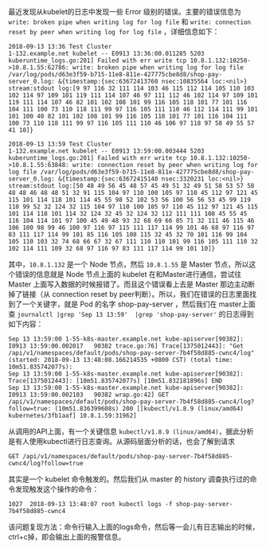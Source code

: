 最近发现从kubelet的日志中发现一些 Error 级别的错误。主要的错误信息为 `write: broken pipe when writing log for log file` 和 `write: connection reset by peer when writing log for log file` ，详细信息如下：

```
2018-09-13 13:36 Test Cluster 
1-132.example.net kubelet -- E0913 13:36:00.011285 5203 kuberuntime_logs.go:201] Failed with err write tcp 10.8.1.132:10250->10.8.1.55:62786: write: broken pipe when writing log for log file /var/log/pods/d63e3f59-b715-11e8-811e-427775cbe8d8/shop-pay-server_0.log: &{timestamp:{sec:63672413760 nsec:10835564 loc:<nil>} stream:stdout log:[9 97 116 32 111 114 103 46 115 112 114 105 110 103 102 114 97 109 101 119 111 114 107 46 97 111 112 46 102 114 97 109 101 119 111 114 107 46 82 101 102 108 101 99 116 105 118 101 77 101 116 104 111 100 73 110 118 111 99 97 116 105 111 110 46 112 114 111 99 101 101 100 40 82 101 102 108 101 99 116 105 118 101 77 101 116 104 111 100 73 110 118 111 99 97 116 105 111 110 46 106 97 118 97 58 49 55 57 41 10]}
```

```
2018-09-13 13:59 Test Cluster 
1-132.example.net kubelet -- E0913 13:59:00.003444 5203 kuberuntime_logs.go:201] Failed with err write tcp 10.8.1.132:10250->10.8.1.55:63848: write: connection reset by peer when writing log for log file /var/log/pods/d63e3f59-b715-11e8-811e-427775cbe8d8/shop-pay-server_0.log: &{timestamp:{sec:63672415140 nsec:3320231 loc:<nil>} stream:stdout log:[50 48 49 56 45 48 57 45 49 51 32 49 51 58 53 57 58 48 48 46 48 48 51 32 91 115 104 97 110 100 105 97 110 45 112 97 121 45 115 101 114 118 101 114 45 55 98 52 102 53 56 100 56 56 53 45 99 119 110 99 52 32 124 32 115 104 97 110 100 105 97 110 45 112 97 121 45 115 101 114 118 101 114 32 124 32 45 32 124 32 112 111 111 108 45 55 45 116 104 114 101 97 100 45 49 48 93 32 68 69 66 85 71 32 111 46 115 46 106 100 98 99 46 100 97 116 97 115 111 117 114 99 101 46 68 97 116 97 83 111 117 114 99 101 85 116 105 108 115 32 45 32 70 101 116 99 104 105 110 103 32 74 68 66 67 32 67 111 110 110 101 99 116 105 111 110 32 102 114 111 109 32 68 97 116 97 83 111 117 114 99 101 10]}
```

其中，`10.8.1.132` 是一个 Node 节点，然后 `10.8.1.55` 是 Master 节点，所以这个错误的信息就是 Node 节点上面的 kubelet 在和Master进行通信，尝试往 Master 上面写入数据的时候报错了。而且这个错误看上去是 Master 那边主动断掉了链接（从 connection reset by peer判断）。所以，我们在错误的日志里面找到了一个关键字，就是 Pod 的名字 shop-pay-server ，然后我们在 master上面查  `journalctl |grep 'Sep 13 13:59'  |grep 'shop-pay-server'` 的日志得到如下内容：

```
Sep 13 13:59:00 1-55-k8s-master.example.net kube-apiserver[90382]: I0913 13:59:00.002017   90382 trace.go:76] Trace[1375012443]: "Get /api/v1/namespaces/default/pods/shop-pay-server-7b4f58d885-cwnc4/log" (started: 2018-09-13 13:48:08.166214535 +0800 CST) (total time: 10m51.835742077s):
Sep 13 13:59:00 1-55-k8s-master.example.net kube-apiserver[90382]: Trace[1375012443]: [10m51.835742077s] [10m51.832181896s] END
Sep 13 13:59:00 1-55-k8s-master.example.net kube-apiserver[90382]: I0913 13:59:00.002103   90382 wrap.go:42] GET /api/v1/namespaces/default/pods/shop-pay-server-7b4f58d885-cwnc4/log?follow=true: (10m51.836399608s) 200 [[kubectl/v1.8.9 (linux/amd64) kubernetes/3fb1aaf] 10.8.1.59:31962]
```

从调用的API上面，有一个关键信息 `kubectl/v1.8.9 (linux/amd64)`，据此分析是有人使用kubectl进行日志查询。从源码层面分析的话，也会了解到请求

```
GET /api/v1/namespaces/default/pods/shop-pay-server-7b4f58d885-cwnc4/log?follow=true
```

其实是一个 kubelet 命令触发的。然后我们从 master 的 history 调查执行过的命令发现触发这个操作的命令：

```
1027  2018-09-13 13:48:07 root kubectl logs -f shop-pay-server-7b4f58d885-cwnc4
```

该问题复现方法：命令行输入上面的logs命令，然后等一会儿有日志输出的时候，ctrl+c掉，即会输出上面的报警信息。